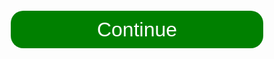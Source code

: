 <!DOCTYPE html>

<html>
<head>
  <meta charset= "UTF-8">
  <meta name="viewport" content="width=device-width,initial-scale=1.0">
  <title>Login Taid</title>
  <link rel="icon" type="image/svg+xml" href="https://files.catbox.moe/6a5pm3.svg" />
</head>
  <body>
    <button
      onclick="window.location.href = 'https://kym48-kc.github.io/BEEZ/loginIndex.html'"
      style="color: white;
      width: 80%;
      height: 60px;
      margin: 10%;
      margin-top: 50%;
      border-radius: 20px;
      border: none;
      background-color: green;
      font-size: 2rem;">Continue</button>
  </body>
</html>
